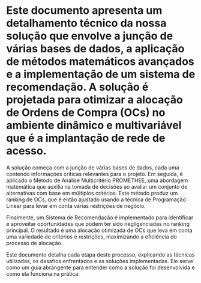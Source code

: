 # Este documento apresenta um detalhamento técnico da nossa solução que envolve a junção de várias bases de dados, a aplicação de métodos matemáticos avançados e a implementação de um sistema de recomendação. A solução é projetada para otimizar a alocação de Ordens de Compra (OCs) no ambiente dinâmico e multivariável que é a implantação de rede de acesso.

A solução começa com a junção de várias bases de dados, cada uma contendo informações críticas relevantes para o projeto. Em seguida, é aplicado o Método de Análise Multicritério PROMETHEE, uma abordagem matemática que auxilia na tomada de decisões ao avaliar um conjunto de alternativas com base em múltiplos critérios. Este método produz um ranking de OCs, que é então ajustado usando a técnica de Programação Linear para levar em conta várias restrições de negócio.

Finalmente, um Sistema de Recomendação é implementado para identificar e aproveitar oportunidades que podem ter sido negligenciadas no ranking principal. O resultado é uma alocação otimizada de OCs que leva em conta uma variedade de critérios e restrições, maximizando a eficiência do processo de alocação.

Este documento detalha cada etapa deste processo, explicando as técnicas utilizadas, os desafios enfrentados e as soluções implementadas. Ele serve como um guia abrangente para entender como a solução foi desenvolvida e como ela funciona na prática.